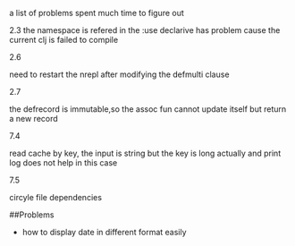 a list of problems spent much time to figure out

2.3 
the namespace is refered in the :use declarive has problem cause the current clj is failed to compile

2.6

need to restart the nrepl after modifying the defmulti clause

2.7

the defrecord is immutable,so the assoc fun cannot update itself but return a new record

7.4

read cache by key, the input is string but the key is long actually and print log does not help in this case

7.5

circyle file dependencies


##Problems

* how to display date in different format easily
